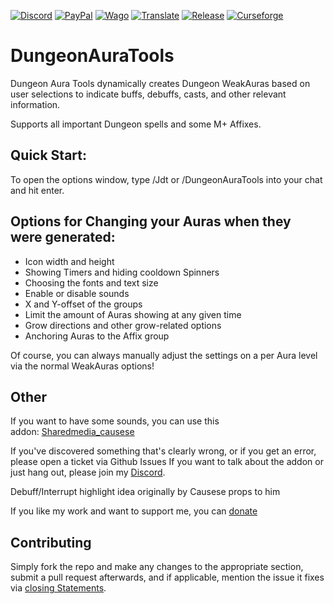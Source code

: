 [![Discord][SVG-Discord]][Discord]
[![PayPal][SVG-PayPal]][PayPal]
[![Wago][SVG-Wago]][Wago]
[![Translate][SVG-Translate]][Translate]
[![Release][SVG-Release]][Release]
[![Curseforge][SVG-Curseforge]][Curseforge]


# DungeonAuraTools
Dungeon Aura Tools dynamically creates Dungeon WeakAuras based on user selections to indicate buffs, debuffs, casts, and other relevant information.

Supports all important Dungeon spells and some M+ Affixes.

## Quick Start:
To open the options window, type /Jdt or /DungeonAuraTools into your chat and hit enter.

## Options for Changing your Auras when they were generated:

* Icon width and height
* Showing Timers and hiding cooldown Spinners
* Choosing the fonts and text size
* Enable or disable sounds
* X and Y-offset of the groups
* Limit the amount of Auras showing at any given time
* Grow directions and other grow-related options
* Anchoring Auras to the Affix group

Of course, you can always manually adjust the settings on a per Aura level via the normal WeakAuras options!

## Other

If you want to have some sounds, you can use this addon: [Sharedmedia_causese](https://www.curseforge.com/wow/addons/sharedmedia_causese) 

If you've discovered something that's clearly wrong, or if you get an error, please open a ticket via Github Issues
If you want to talk about the addon or just hang out, please join my [Discord](https://discord.com/invite/v3gYmYamGJ).

Debuff/Interrupt highlight idea originally by Causese props to him

If you like my work and want to support me, you can [donate](https://www.paypal.com/donate/?hosted_button_id=PSQ4D3HXNZKMG)

## Contributing
Simply fork the repo and make any changes to the appropriate section, submit a pull request afterwards, and if applicable, mention the issue it fixes via [closing Statements](https://docs.github.com/en/issues/tracking-your-work-with-issues/closing-an-issue).


[//]: # (Links)

[Discord]: https://discord.com/invite/v3gYmYamGJ (Join the Discord)
[PayPal]: https://ko-fi.com/jodsderechte (Donate via PayPal)
[Wago]: https://wago.io/p/Jodsderechte (Check out my Weakauras)
[Release]: https://github.com/Jodsderechte/DungeonAuraTools/releases/latest (Latest release)
[Translate]: https://legacy.curseforge.com/wow/addons/dungeon-aura-tools/localization (Help Translate)
[Curseforge]: https://legacy.curseforge.com/wow/addons/dungeon-aura-tools

[//]: # (Images)
[SVG-Curseforge]: https://cf.way2muchnoise.eu/short_662863.svg
[SVG-Discord]: https://img.shields.io/badge/Discord-7289da?logo=discord&logoColor=fff&style=flat-square
[SVG-PayPal]: https://custom-icon-badges.demolab.com/badge/-Support-lightgrey?style=flat-square&logo=kofi&color=222222
[SVG-Wago]: https://custom-icon-badges.demolab.com/badge/-WeakAuras-lightgrey?style=flat-square&logo=weakauras&color=22283D
[SVG-Release]: https://badgen.net/github/release/Jodsderechte/DungeonAuraTools/stable?style=flat-square
[SVG-Translate]: https://custom-icon-badges.demolab.com/badge/-Help_Translate-lightgrey?style=flat-square&logo=translate&color=ffbda3

